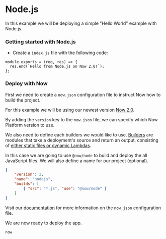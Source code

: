 # Node.js

In this example we will be deploying a simple "Hello World" example with Node.js.

### Getting started with Node.js

- Create a `index.js` file with the following code:

```
module.exports = (req, res) => {
  res.end(`Hello from Node.js on Now 2.0!`);
};
```

### Deploy with Now

First we need to create a `now.json` configuration file to instruct Now how to build the project.

For this example we will be using our newest version [Now 2.0](https://zeit.co/now).

By adding the `version` key to the `now.json` file, we can specify which Now Platform version to use.

We also need to define each builders we would like to use. [Builders](https://zeit.co/docs/v2/deployments/builders/overview/) are modules that take a deployment's source and return an output, consisting of [either static files or dynamic Lambdas](https://zeit.co/docs/v2/deployments/builds/#sources-and-outputs).

In this case we are going to use `@now/node` to build and deploy the all JavaScript files. We will also define a name for our project (optional).

```json
{
    "version": 2,
    "name": "nodejs",
    "builds": [
        { "src": "*.js", "use": "@now/node" }
    ]
}
```

Visit our [documentation](https://zeit.co/docs/v2/deployments/configuration) for more information on the `now.json` configuration file.

We are now ready to deploy the app.

```
now
```

